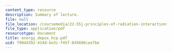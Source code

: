 ```yaml
---
content_type: resource
description: Summary of lecture.
file: null
file_location: /coursemedia/22-55j-principles-of-radiation-interactions-fall-2004/f90dd392414dbe3cf45f645606cee7be_energy_depos_hcp.pdf
file_type: application/pdf
resourcetype: Document
title: energy_depos_hcp.pdf
uid: f90dd392-414d-be3c-f45f-645606cee7be
---
```

